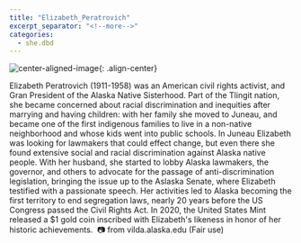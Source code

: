 ```yaml
---
title: "Elizabeth_Peratrovich"
excerpt_separator: "<!--more-->"
categories:
  - she.dbd
---
```



![center-aligned-image](https://cdn.pixabay.com/photo/2020/10/26/16/56/man-5687861_1280.png){: .align-center}


Elizabeth Peratrovich (1911-1958) was an American civil rights activist, and Gran President of the Alaska Native Sisterhood. Part of the Tlingit nation, she became concerned about racial discrimination and inequities after marrying and having children: with her family she moved to Juneau, and became one of the first indigenous families to live in a non-native neighborhood and whose kids went into public schools. In Juneau Elizabeth was looking for lawmakers that could effect change, but even there she found extensive social and racial discrimination against Alaska native people. With her husband, she started to lobby Alaska lawmakers, the governor, and others to advocate for the passage of anti-discrimination legislation, bringing the issue up to the Aslaska Senate, where Elizabeth testified with a passionate speech. Her activities led to Alaska becoming the first territory to end segregation laws, nearly 20 years before the US Congress passed the Civil Rights Act. In 2020, the United States Mint released a $1 gold coin inscribed with Elizabeth's likeness in honor of her historic achievements.⁠
⁠
📷 from vilda.alaska.edu (Fair use)⁠

